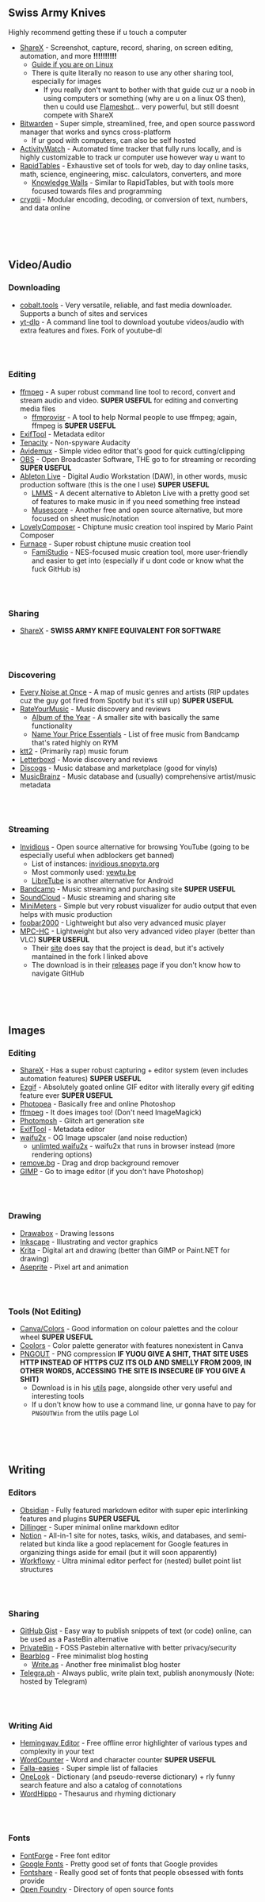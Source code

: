 <br>
<br>
<br>

## Swiss Army Knives
Highly recommend getting these if u touch a computer
- [ShareX](https://getsharex.com) - Screenshot, capture, record, sharing, on screen editing, automation, and more **!!!!!!!!!!**
  - [Guide if you are on Linux](https://github.com/ShareX/ShareX/issues/6531)
  - There is quite literally no reason to use any other sharing tool, especially for images
    - If you really don't want to bother with that guide cuz ur a noob in using computers or something (why are u on a linux OS then), then u could use [Flameshot](https://flameshot.org)... very powerful, but still doesnt compete with ShareX
- [Bitwarden](https://bitwarden.com) - Super simple, streamlined, free, and open source password manager that works and syncs cross-platform
  - If ur good with computers, can also be self hosted
- [ActivityWatch](https://activitywatch.net) - Automated time tracker that fully runs locally, and is highly customizable to track ur computer use however way u want to
- [RapidTables](https://www.rapidtables.com) - Exhaustive set of tools for web, day to day online tasks, math, science, engineering, misc. calculators, converters, and more
  - [Knowledge Walls](https://tools.knowledgewalls.com/) - Similar to RapidTables, but with tools more focused towards files and programming
- [cryptii](https://cryptii.com) - Modular encoding, decoding, or conversion of text, numbers, and data online
<br>
<br>
<br>

## Video/Audio
### Downloading
- [cobalt.tools](https://cobalt.tools) - Very versatile, reliable, and fast media downloader. Supports a bunch of sites and services
- [yt-dlp](https://github.com/yt-dlp/yt-dlp) - A command line tool to download youtube videos/audio with extra features and fixes. Fork of youtube-dl
<br>
<br>

### Editing
- [ffmpeg](https://ffmpeg.org) - A super robust command line tool to record, convert and stream audio and video. **SUPER USEFUL** for editing and converting media files
  - [ffmprovisr](https://amiaopensource.github.io/ffmprovisr/index.html) - A tool to help Normal people to use ffmpeg; again, ffmpeg is **SUPER USEFUL**
- [ExifTool](https://exiftool.org) - Metadata editor
- [Tenacity](https://tenacityaudio.org) - Non-spyware Audacity
- [Avidemux](https://avidemux.sourceforge.net/) - Simple video editor that's good for quick cutting/clipping
- [OBS](https://obsproject.com/) - Open Broadcaster Software, THE go to for streaming or recording **SUPER USEFUL**
- [Ableton Live](https://www.ableton.com) - Digital Audio Workstation (DAW), in other words, music production software (this is the one I use) **SUPER USEFUL**
  - [LMMS](https://lmms.io) - A decent alternative to Ableton Live with a pretty good set of features to make music in if you need something free instead
  - [Musescore](https://musescore.com) - Another free and open source alternative, but more focused on sheet music/notation
- [LovelyComposer](https://1oogames.itch.io/lovely-composer) - Chiptune music creation tool inspired by Mario Paint Composer
- [Furnace](https://github.com/tildearrow/furnace/releases) - Super robust chiptune music creation tool
  - [FamiStudio](https://famistudio.org/) - NES-focused music creation tool, more user-friendly and easier to get into (especially if u dont code or know what the fuck GitHub is)
<br>
<br>

### Sharing
- [ShareX](https://getsharex.com) - **SWISS ARMY KNIFE EQUIVALENT FOR SOFTWARE**
<br>
<br>

### Discovering
- [Every Noise at Once](https://everynoise.com) - A map of music genres and artists (RIP updates cuz the guy got fired from Spotify but it's still up) **SUPER USEFUL**
- [RateYourMusic](https://rateyourmusic.com) - Music discovery and reviews
  - [Album of the Year](https://www.albumoftheyear.org) - A smaller site with basically the same functionality
  - [Name Your Price Essentials](https://rateyourmusic.com/list/lospollitoz/name-your-price-essentials-free-albums/) - List of free music from Bandcamp that's rated highly on RYM
- [ktt2](https://ktt2.com) - (Primarily rap) music forum
- [Letterboxd](https://letterboxd.com) - Movie discovery and reviews
- [Discogs](https://www.discogs.com) - Music database and marketplace (good for vinyls)
- [MusicBrainz](https://musicbrainz.org) - Music database and (usually) comprehensive artist/music metadata
<br>
<br>

### Streaming
- [Invidious](https://invidious.io/) - Open source alternative for browsing YouTube (going to be especially useful when adblockers get banned)
  - List of instances: [invidious.snopyta.org](https://invidious.snopyta.org)
  - Most commonly used: [yewtu.be](https://yewtu.be)
  - [LibreTube](https://libretube.com) is another alternative for Android
- [Bandcamp](https://bandcamp.com) - Music streaming and purchasing site **SUPER USEFUL**
- [SoundCloud](https://soundcloud.com) - Music streaming and sharing site
- [MiniMeters](https://minimeters.app/) - Simple but very robust visualizer for audio output that even helps with music production
- [foobar2000](https://www.foobar2000.org/) - Lightweight but also very advanced music player
- [MPC-HC](https://github.com/clsid2/mpc-hc) - Lightweight but also very advanced video player (better than VLC) **SUPER USEFUL**
  - Their [site](https://mpc-hc.org/) does say that the project is dead, but it's actively mantained in the fork I linked above
  - The download is in their [releases](https:/github.com/clsid2/mpc-hc/releases) page if you don't know how to navigate GitHub
<br>
<br>
<br>

## Images
### Editing
- [ShareX](https://getsharex.com) - Has a super robust capturing + editor system (even includes automation features) **SUPER USEFUL**
- [Ezgif](https://ezgif.com/) - Absolutely goated online GIF editor with literally every gif editing feature ever **SUPER USEFUL**
- [Photopea](https://www.photopea.com) - Basically free and online Photoshop
- [ffmpeg](https://ffmpeg.org) - It does images too! (Don't need ImageMagick)
- [Photomosh](https://photomosh.com) - Glitch art generation site
- [ExifTool](https://exiftool.org) - Metadata editor
- [waifu2x](https://www.waifu2x.net/) - OG Image upscaler (and noise reduction)
  - [unlimted waifu2x](https://unlimited.waifu2x.net/) - waifu2x that runs in browser instead (more rendering options)
- [remove.bg](https://www.remove.bg) - Drag and drop background remover
- [GIMP](https://www.gimp.org) - Go to image editor (if you don't have Photoshop)
<br>
<br>

### Drawing
- [Drawabox](https://drawabox.com) - Drawing lessons
- [Inkscape](https://inkscape.org) - Illustrating and vector graphics
- [Krita](https://krita.org) - Digital art and drawing (better than GIMP or Paint.NET for drawing)
- [Aseprite](https://www.aseprite.org) - Pixel art and animation
<br>
<br>

### Tools (Not Editing)
- [Canva/Colors](https://www.canva.com/colors/) - Good information on colour palettes and the colour wheel **SUPER USEFUL**
- [Coolors](https://coolors.co) - Color palette generator with features nonexistent in Canva
- [PNGOUT](http://advsys.net/ken/util/pngout.htm) - PNG compression **IF YUOU GIVE A SHIT, THAT SITE USES HTTP INSTEAD OF HTTPS CUZ ITS OLD AND SMELLY FROM 2009, IN OTHER WORDS, ACCESSING THE SITE IS INSECURE (IF YOU GIVE A SHIT)**
  - Download is in his [utils](http://advsys.net/ken/utils.htm) page, alongside other very useful and interesting tools
  - If u don't know how to use a command line, ur gonna have to pay for `PNGOUTWin` from the utils page Lol
<br>
<br>
<br>

## Writing
### Editors
- [Obsidian](https://obsidian.md) - Fully featured markdown editor with super epic interlinking features and plugins **SUPER USEFUL**
- [Dillinger](https://dillinger.io) - Super minimal online markdown editor
- [Notion](https://www.notion.so) - All-in-1 site for notes, tasks, wikis, and databases, and semi-related but kinda like a good replacement for Google features in organizing things aside for email (but it will soon apparently)
- [Workflowy](https://workflowy.com) - Ultra minimal editor perfect for (nested) bullet point list structures
<br>
<br>

### Sharing
- [GitHub Gist](https://gist.github.com) - Easy way to publish snippets of text (or code) online, can be used as a PasteBin alternative
- [PrivateBin](https://privatebin.net) - FOSS Pastebin alternative with better privacy/security
- [Bearblog](https://bearblog.dev) - Free minimalist blog hosting
  - [Write.as](https://write.as) - Another free minimalist blog hoster
- [Telegra.ph](https://telegra.ph) - Always public, write plain text, publish anonymously (Note: hosted by Telegram)
<br>
<br>

### Writing Aid
- [Hemingway Editor](https://hemingwayapp.com/) - Free offline error highlighter of various types and complexity in your text
- [WordCounter](https://wordcounter.net) - Word and character counter **SUPER USEFUL**
- [Falla-easies](https://www.fallaeasies.com/) - Super simple list of fallacies
- [OneLook](https://www.onelook.com) - Dictionary (and pseudo-reverse dictionary) + rly funny search feature and also a catalog of connotations
- [WordHippo](https://www.wordhippo.com) - Thesaurus and rhyming dictionary
<br>
<br>

### Fonts
- [FontForge](https://fontforge.org) - Free font editor
- [Google Fonts](https://fonts.google.com) - Pretty good set of fonts that Google provides
- [Fontshare](https://fontshare.com/) - Really good set of fonts that people obsessed with fonts provide
- [Open Foundry](https://open-foundry.com) - Directory of open source fonts
<br>
<br>

### Tools (Not Editing)
- [Text Mechanic](https://textmechanic.com) - A bunch of text manipulation tools **SUPER USEFUL**
- [Multiline to Single line](https://tools.knowledgewalls.com/online-multiline-to-single-line-converter) - Copypaste text to put it all into a single line
- [Random Word Generator](https://randomwordgenerator.com) - Random Word Generator
  - Multiple languages!
  - Also has a bunch of other random generators (but some are only English)
<br>
<br>

### Reading
- [Calibre](https://calibre-ebook.com) - Best ebook manager and and reader and shit **SUPER USEFUL**
- [Anna's Archive](https://annas-archive.org/) - Largest archive of any type of text ever **SUPER USEFUL**
- [Project Gutenberg](https://www.gutenberg.org) - More free books
- [Library Genesis](https://libgen.is/) - Good for textbooks
- [Sci-Hub](https://sci-hub.se) - Access to scientific papers
- [The Anarchist Library](https://theanarchistlibrary.org) - Anarchist literature anyone can read and contribute to
- [server.elscione.com](https://server.elscione.com/) - Sophisticated LN epub DB + some other random stuff
<br>
<br>
<br>

## Anime/Manga
- [Anilist](https://anilist.co) - Anime and manga database and social network
  - [MyAnimeList](https://myanimelist.net) - The more popular alternative
  - [Kitsu](https://kitsu.app) - Another alternative
- [Cubari](https://cubari.moe) - A good manga reader that u can read manga from other sites on
  - [MangaDex](https://mangadex.org) - A good place to find manga and copypaste into Cubari for a better reading experience
- [nyaa.si](https://nyaa.si) - Anime and manga torrent site
- [Novel Updates](https://www.novelupdates.com/) - Light novel database
- [The Visual Novel Database](https://vndb.org/) - Visual novel database
- [Pixiv](https://www.pixiv.net) - Goated japanese art site **Accessible NSFW**
- [DLsite](https://www.dlsite.com) - Japanese doujin site **Easily accessible NSFW**
- [Gelbooru](https://gelbooru.com) - Anime/hentai imageboard **NSFW**
<br>
<br>
<br>

## Programming
### Editors
- [Visual Studio Code](https://code.visualstudio.com) - Easiest code editor to get into with a lot of tooling and extensions **SUPER USEFUL**
  - [Lapce](https://lapce.dev/) - May be a viable and more efficient alternative to VSCode soon (if it isn't already)
- [NeoVim](https://neovim.io) - A more advanced and efficient code editor if ur insane
- [Emacs](https://www.gnu.org/software/emacs/) - Another even more advanced and efficient code editor if ur insane
<br>
<br>

### Coding Resources
- [DevDocs](https://devdocs.io) - Documentation for pretty much every coding language and framework
- [Learn X in Y Minutes](https://learnxinyminutes.com) - Quick reference for coding languages
- [MDN Web Docs](https://developer.mozilla.org) - Web development documentation
- [Can I Use](https://caniuse.com) - Browser compatibility tables for HTML, CSS, JS
- [Codecademy](https://www.codecademy.com) - Really basic and easy to follow coding tutorials
<br>
<br>

### Command Line/Terminals
- [SS64](https://ss64.com) - Command line references for Windows, Linux, and macOS
#### Windows
- [Windows Terminal](https://aka.ms/terminal) - Improved terminal experience for Windows
#### Linux
- [tldr.sh](https://tldr.sh) - Simplified documentation for common commands
<br>
<br>

### Web Development
- [Next](https://nextjs.org) - Good server-based framework (not good for static/beginners)
  - [Nuxt](https://nuxtjs.org) - Vue version of Next and sexier
  - [SvelteKit](https://kit.svelte.dev) - Svelte version of Next and also sexier
- [Astro](https://astro.build) - Good static framework (not good for server-side/beginners)
- [Neocities](https://neocities.org) - Free web hosting and pseudo-social media site
  - [Nekoweb](https://nekoweb.org/) - Neocities 2.0
  - [GitHub Pages](https://pages.github.com) - If ur just looking for free web hosting this is probably the simplest and most reliable
  - [Vercel](https://vercel.com) - Can host sites that arent static
  - [Netlify](https://www.netlify.com) - Can also host sites that arent static
- [Hugo](https://gohugo.io) - Static site generator
  - [Jekyll](https://jekyllrb.com) - Another static site generator
  - [Gatsby](https://www.gatsbyjs.com) - Another static site generator
  - [Hexo](https://hexo.io) - Another static site generator
- [Bearblog](https://bearblog.dev) - Free minimalist blog hosting as said before in the writing section
  - [Write.as](https://write.as) - Another free minimalist blog hoster
<br>
<br>
<br>

## Security
- [Bitwarden](https://bitwarden.com) - Super simple, streamlined, free, and open source password manager that works and syncs cross-platform
  - If ur good with computers, can also be self hosted **SUPER USEFUL**
- [Fake Identity Generator](https://www.fakenamegenerator.com/gen-random-us-us.php) - Generates an entirely fake persona to use
- [thispersondoesnotexist](https://thispersondoesnotexist.com/) - Generates a face that doesn't exist every refresh
- [Have I Been Pwned](https://haveibeenpwned.com) - Check if your email has been compromised
- [anonaddy](https://addy.io/) - Anon email forwarding
- [ProtonMail](https://protonmail.com) - Encrypted email
- [Tor](https://www.torproject.org) - Anonymity network
- [Tails](https://tails.boum.org) - OS if ur a paranoid schizophrenic
- [Signal](https://signal.org) - Encrypted messaging
- [VeraCrypt](https://www.veracrypt.fr/en/Home.html) - Encrypt Ur Files
<br>
<br>
<br>

## General Productivity
- [ActivityWatch](https://activitywatch.net) - Automated time tracker **SUPER USEFUL**
- [Notion](https://www.notion.so) - All-in-1 site thing again
  - [Obsidian](https://obsidian.md) - Goated markdown editor again **SUPER USEFUL**
- [Trello](https://trello.com) - Yeaaa I love organization yeaaaaaaa
<br>
<br>

### Work/Study Specific
- [Notion](https://www.notion.so) - All-in-1 site thing again
  - [Obsidian](https://obsidian.md) - Goated markdown editor again **SUPER USEFUL**
- [Excalidraw](https://excalidraw.com) - Whiteboard tool
- [Trello](https://trello.com) - Task management and organization
- [WolframAlpha](https://www.wolframalpha.com) - Goated calculator **SUPER USEFUL**
- [Desmos](https://www.desmos.com) - Graphing calculator
- [Anna's Archive](https://annas-archive.org/) - Largest archive of any type of text ever **SUPER USEFUL**
- [Library Genesis](https://libgen.is/) - Good for textbooks
- [Sci-Hub](https://sci-hub.se) - Access to scientific papers
- [Zotero](https://www.zotero.org) - Reference manager and generates citations **SUPER USEFUL**
- [LibreOffice](https://www.libreoffice.org) - Free office suite
- [Anki](https://apps.ankiweb.net) - Robust flashcard app
- [Pomofocus](https://pomofocus.io) - Timer that [breaks ur shit into intervals](https://en.wikipedia.org/wiki/Pomodoro_Technique) or whatever i don't actually do this myself and there isnt really any research done on its effectiveness (AFAIK) but it helps some people working on things this way
- [levels.fyi](https://www.levels.fyi) - Site to compare salaries and shit
<br>
<br>
<br>

## Food/Drugs
### Food
- [GrimGrains](https://grimgrains.com) - Vegan recipes
- [JustHungry](https://justhungry.com) - Japanese recipes
- [Cook Well](https://www.cookwell.com/) - Good recipes and includes info about [food fundamentals](https://cookwell.com/fundamentals) 
<br>
<br>

### Drugs
- [PsychonautWiki](https://psychonautwiki.org) - Relatively robust drug wiki
- [The Drug Classroom](https://www.youtube.com/@TheDrugClassroom/videos) - Dead YT channel project but still contains a shitton of useful centralized information if you want to understand the pharmacokinetics/pharmacodynamics and chemistry of the drugs u might wanna take
<br>
<br>
<br>

## Random Shit (aka Unorganized aka Miscellaneous)
- [Our World of Text](https://www.ourworldoftext.com) - Massive online anonymous canvas to write bullshit in
  - [Your World of Text](https://www.yourworldoftext.com) - Original version of the site
- [Hacker Typer](https://hackertyper.net) - Fake hacking simulator
- [Itch.io](https://itch.io) - Indie game marketplace
<br>
<br>
<br>

## Other Good Lists On The Internet
- [BOOKMRKS-MTHRFCKR](https://github.com/whoisdsmith/BOOKMRKS-MTHRFCKR) - The biggest list of things ull ever see, AND its well indexed
- [computervirus.neocities list](https://computervirus.neocities.org/resources)
- [jd.bearblog](https://jd.bearblog.dev/tools-links/)
- [brisray.com](https://brisray.com/utils/links.htm)
- [indieseek.xyz](https://indieseek.xyz/links/)
- [The Useless Web](https://theuselessweb.com)
  - You can find the list of sites it can take u to [here](https://theuselessweb.com/js/uselessweb.js)
